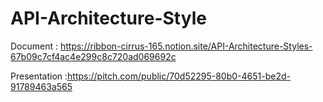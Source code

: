 # API-Architecture-Style
Document : https://ribbon-cirrus-165.notion.site/API-Architecture-Styles-67b09c7cf4ac4e299c8c720ad069692c

Presentation :https://pitch.com/public/70d52295-80b0-4651-be2d-91789463a565

